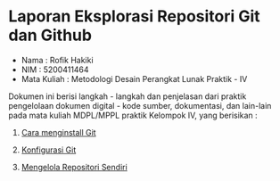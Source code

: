 # Laporan Eksplorasi Repositori Git dan Github

- Nama : Rofik Hakiki
- NIM : 5200411464
- Mata Kuliah : Metodologi Desain Perangkat Lunak Praktik - IV

Dokumen ini berisi langkah - langkah dan penjelasan dari praktik pengelolaan dokumen digital - kode sumber, dokumentasi, dan lain-lain pada mata kuliah MDPL/MPPL praktik Kelompok IV, yang berisikan : 

1. [Cara menginstall Git](01-install-git.md) 

2. [Konfigurasi Git](02-konfigurasi-git.md)

3. [Mengelola Repositori Sendiri](03-kelola-repo-akun-sendiri.md)

 